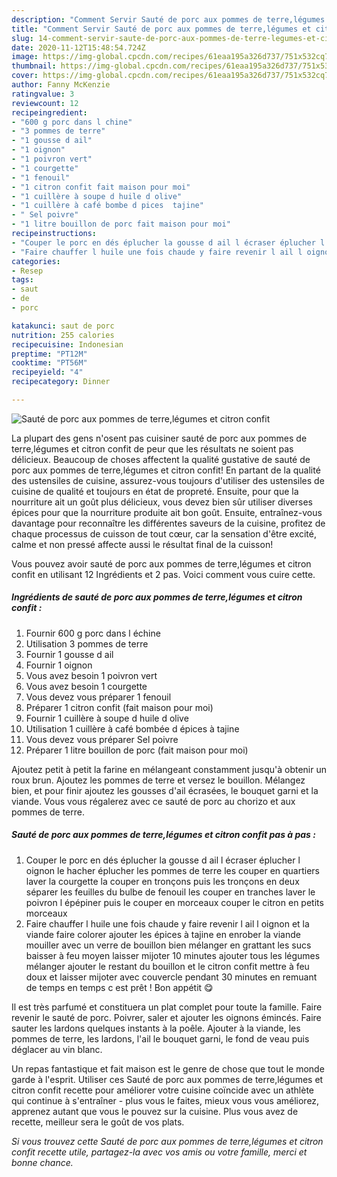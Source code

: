 ```yaml
---
description: "Comment Servir Sauté de porc aux pommes de terre,légumes et citron confit"
title: "Comment Servir Sauté de porc aux pommes de terre,légumes et citron confit"
slug: 14-comment-servir-saute-de-porc-aux-pommes-de-terre-legumes-et-citron-confit
date: 2020-11-12T15:48:54.724Z
image: https://img-global.cpcdn.com/recipes/61eaa195a326d737/751x532cq70/saute-de-porc-aux-pommes-de-terrelegumes-et-citron-confit-photo-principale-de-la-recette.jpg
thumbnail: https://img-global.cpcdn.com/recipes/61eaa195a326d737/751x532cq70/saute-de-porc-aux-pommes-de-terrelegumes-et-citron-confit-photo-principale-de-la-recette.jpg
cover: https://img-global.cpcdn.com/recipes/61eaa195a326d737/751x532cq70/saute-de-porc-aux-pommes-de-terrelegumes-et-citron-confit-photo-principale-de-la-recette.jpg
author: Fanny McKenzie
ratingvalue: 3
reviewcount: 12
recipeingredient:
- "600 g porc dans l chine"
- "3 pommes de terre"
- "1 gousse d ail"
- "1 oignon"
- "1 poivron vert"
- "1 courgette"
- "1 fenouil"
- "1 citron confit fait maison pour moi"
- "1 cuillère à soupe d huile d olive"
- "1 cuillère à café bombe d pices  tajine"
- " Sel poivre"
- "1 litre bouillon de porc fait maison pour moi"
recipeinstructions:
- "Couper le porc en dés éplucher la gousse d ail l écraser éplucher l oignon le hacher éplucher les pommes de terre les couper en quartiers laver la courgette la couper en tronçons puis les tronçons en deux séparer les feuilles du bulbe de fenouil les couper en tranches laver le poivron l épépiner puis le couper en morceaux couper le citron en petits morceaux"
- "Faire chauffer l huile une fois chaude y faire revenir l ail l oignon et la viande faire colorer ajouter les épices à tajine en enrober la viande mouiller avec un verre de bouillon bien mélanger en grattant les sucs baisser à feu moyen laisser mijoter 10 minutes ajouter tous les légumes mélanger ajouter le restant du bouillon et le citron confit mettre à feu doux et laisser mijoter avec couvercle pendant 30 minutes en remuant de temps en temps c est prêt ! Bon appétit 😋"
categories:
- Resep
tags:
- saut
- de
- porc

katakunci: saut de porc 
nutrition: 255 calories
recipecuisine: Indonesian
preptime: "PT12M"
cooktime: "PT56M"
recipeyield: "4"
recipecategory: Dinner

---
```



![Sauté de porc aux pommes de terre,légumes et citron confit](https://img-global.cpcdn.com/recipes/61eaa195a326d737/751x532cq70/saute-de-porc-aux-pommes-de-terrelegumes-et-citron-confit-photo-principale-de-la-recette.jpg)

La plupart des gens n'osent pas cuisiner sauté de porc aux pommes de terre,légumes et citron confit de peur que les résultats ne soient pas délicieux. Beaucoup de choses affectent la qualité gustative de sauté de porc aux pommes de terre,légumes et citron confit! En partant de la qualité des ustensiles de cuisine, assurez-vous toujours d'utiliser des ustensiles de cuisine de qualité et toujours en état de propreté. Ensuite, pour que la nourriture ait un goût plus délicieux, vous devez bien sûr utiliser diverses épices pour que la nourriture produite ait bon goût. Ensuite, entraînez-vous davantage pour reconnaître les différentes saveurs de la cuisine, profitez de chaque processus de cuisson de tout cœur, car la sensation d'être excité, calme et non pressé affecte aussi le résultat final de la cuisson!

<!--inarticleads1-->

Vous pouvez avoir sauté de porc aux pommes de terre,légumes et citron confit en utilisant 12 Ingrédients et 2 pas. Voici comment vous cuire cette.

##### Ingrédients de sauté de porc aux pommes de terre,légumes et citron confit :

1. Fournir 600 g porc dans l échine
1. Utilisation 3 pommes de terre
1. Fournir 1 gousse d ail
1. Fournir 1 oignon
1. Vous avez besoin 1 poivron vert
1. Vous avez besoin 1 courgette
1. Vous devez vous préparer 1 fenouil
1. Préparer 1 citron confit (fait maison pour moi)
1. Fournir 1 cuillère à soupe d huile d olive
1. Utilisation 1 cuillère à café bombée d épices à tajine
1. Vous devez vous préparer  Sel poivre
1. Préparer 1 litre bouillon de porc (fait maison pour moi)


Ajoutez petit à petit la farine en mélangeant constamment jusqu&#39;à obtenir un roux brun. Ajoutez les pommes de terre et versez le bouillon. Mélangez bien, et pour finir ajoutez les gousses d&#39;ail écrasées, le bouquet garni et la viande. Vous vous régalerez avec ce sauté de porc au chorizo et aux pommes de terre. 

<!--inarticleads2-->

##### Sauté de porc aux pommes de terre,légumes et citron confit pas à pas :

1. Couper le porc en dés éplucher la gousse d ail l écraser éplucher l oignon le hacher éplucher les pommes de terre les couper en quartiers laver la courgette la couper en tronçons puis les tronçons en deux séparer les feuilles du bulbe de fenouil les couper en tranches laver le poivron l épépiner puis le couper en morceaux couper le citron en petits morceaux
1. Faire chauffer l huile une fois chaude y faire revenir l ail l oignon et la viande faire colorer ajouter les épices à tajine en enrober la viande mouiller avec un verre de bouillon bien mélanger en grattant les sucs baisser à feu moyen laisser mijoter 10 minutes ajouter tous les légumes mélanger ajouter le restant du bouillon et le citron confit mettre à feu doux et laisser mijoter avec couvercle pendant 30 minutes en remuant de temps en temps c est prêt ! Bon appétit 😋


Il est très parfumé et constituera un plat complet pour toute la famille. Faire revenir le sauté de porc. Poivrer, saler et ajouter les oignons émincés. Faire sauter les lardons quelques instants à la poêle. Ajouter à la viande, les pommes de terre, les lardons, l&#39;ail le bouquet garni, le fond de veau puis déglacer au vin blanc. 

<!--inarticleads1-->

<p>
Un repas fantastique et fait maison est le genre de chose que tout le monde garde à l'esprit. Utiliser ces Sauté de porc aux pommes de terre,légumes et citron confit recette pour améliorer votre cuisine coïncide avec un athlète qui continue à s'entraîner - plus vous le faites, mieux vous vous améliorez, apprenez autant que vous le pouvez sur la cuisine. Plus vous avez de recette, meilleur sera le goût de vos plats.
</p>

<p>
<i>Si vous trouvez cette Sauté de porc aux pommes de terre,légumes et citron confit recette utile, partagez-la avec vos amis ou votre famille, merci et bonne chance.</i>
</p>
